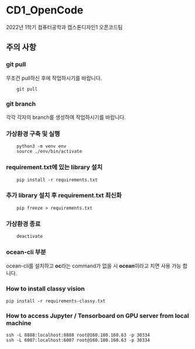 # CD1_OpenCode
2022년 1학기 컴퓨터공학과 캡스톤디자인1 오픈코드팀

## 주의 사항

### git pull

무조건 pull하신 후에 작업하시기를 바랍니다.

```console
    git pull
```

### git branch

각각 각자의 branch를 생성하여 작업하시기를 바랍니다.

### 가상환경 구축 및 실행

```console
    python3 -m venv env
    source ./env/bin/activate
```

### requirement.txt에 있는 library 설치

```console
    pip install -r requirements.txt
```

### 추가 library 설치 후 requirement.txt 최신화

```console
    pip freeze > requirements.txt
```

### 가상환경 종료

```console
    deactivate
```

### ocean-cli 부분

ocean-cli를 설치하고 **oc**라는 command가 없을 시 **ocean**이라고 치면 사용 가능 합니다.

### How to install classy vision
```shell
pip install -r requirements-classy.txt
```

### How to access Jupyter / Tensorboard on GPU server from local machine
```shell
ssh -L 8888:localhost:8888 root@160.180.160.63 -p 30334
ssh -L 6007:localhost:6007 root@160.180.160.63 -p 30334
```